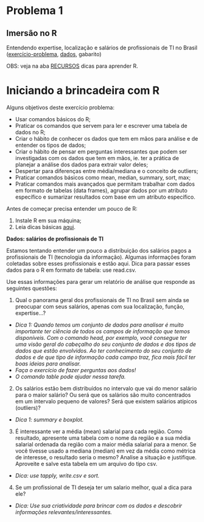 # Problema 1
## Imersão no R

Entendendo expertise, localização e salários de profissionais de TI no Brasil ([exercício-problema](https://docs.google.com/document/d/1XzjvS4aHRTR-4OdFqwhrJZ1E43p9tPvscbfdzUP5dz4/edit?usp=sharing), [dados](https://sites.google.com/a/computacao.ufcg.edu.br/analise-de-dados-1/problema/salarios-ti-regioes.csv?attredirects=0&d=1), gabarito)

OBS: veja na aba [RECURSOS](https://sites.google.com/a/computacao.ufcg.edu.br/analise-de-dados-1/recursos) dicas para aprender R.

# Iniciando a brincadeira com R

Alguns objetivos deste exercício problema:
* Usar comandos básicos do R;
* Praticar os comandos que servem para ler e escrever uma tabela de dados no R;
* Criar o hábito de conhecer os dados que tem em mãos para análise e de entender os tipos de dados;
* Criar o hábito de pensar em perguntas interessantes que podem ser investigadas com os dados que tem em mãos, ie. ter a prática de planejar a análise dos dados para extrair valor deles;
* Despertar para diferenças entre média/mediana e o conceito de outliers;
* Praticar comandos básicos como mean, median, summary, sort, max;
* Praticar comandos mais avançados que permitam trabalhar com dados em formato de tabelas (data frames), agrupar dados por um atributo específico e sumarizar resultados com base em um atributo específico.

Antes de começar precisa entender um pouco de R:

1.  Instale R em sua máquina;
2.  Leia dicas básicas [aqui](https://www.google.com/url?q=https%3A%2F%2Fsites.google.com%2Fa%2Fcomputacao.ufcg.edu.br%2Fanalise-de-dados-1%2Fproblema%2Fr-tutor0.pdf%3Fattredirects%3D0%26d%3D1&sa=D&sntz=1&usg=AFQjCNFkV99mrTNSn_leSOShz3Zy-HyLMQ).

**Dados: salários de profissionais de TI**

Estamos tentando entender um pouco a distribuição dos salários pagos a profissionais de TI (tecnologia da informação). Algumas informações foram coletadas sobre esses profissionais e estão aqui. Dica para passar esses dados para o R em formato de tabela: use read.csv.

Use essas informações para gerar um relatório de análise que responde as seguintes questões:

1.  Qual o panorama geral dos profissionais de TI no Brasil sem ainda se preocupar com seus salários, apenas com sua localização, função, expertise...?
  -  *Dica 1: Quando temos um conjunto de dados para analisar é muito importante ter ciência de todos os campos de informação que temos disponíveis. Com o comando head, por exemplo, você consegue ter uma visão geral do cabeçalho do seu conjunto de dados e dos tipos de dados que estão envolvidos. Ao ter conhecimento do seu conjunto de dados e de que tipo de informação cada campo traz, fica mais fácil ter boas ideias para analisar.*
  -  *Faça o exercício de fazer perguntas aos dados!*
  -  *O comando table pode ajudar nessa tarefa.*

2.  Os salários estão bem distribuídos no intervalo que vai do menor salário para o maior salário? Ou será que os salários são muito concentrados em um intervalo pequeno de valores? Será que existem salários atípicos (outliers)?
  -  *Dica 1: summary e boxplot.*

3.  É interessante ver a média (mean) salarial para cada região. Como resultado, apresente uma tabela com o nome da região e a sua média salarial ordenada da região com a maior média salarial para a menor. Se você tivesse usado a mediana (median) em vez da média como métrica de interesse, o resultado seria o mesmo? Analise a situação e justifique. Aproveite e salve esta tabela em um arquivo do tipo csv.
  -  *Dica: use tapply, write.csv e sort.*

4.  Se um profissional de TI deseja ter um salario melhor, qual a dica para ele?
  -  *Dica: Use sua criatividade para brincar com os dados e descobrir informações relevantes/interessantes.*
